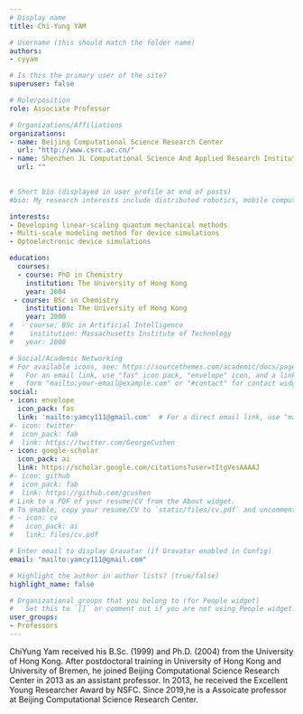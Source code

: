 ```yaml
---
# Display name
title: Chi-Yung YAM

# Username (this should match the folder name)
authors:
- cyyam

# Is this the primary user of the site?
superuser: false

# Role/position
role: Associate Professor

# Organizations/Affiliations
organizations:
- name: Beijing Computational Science Research Center
  url: "http://www.csrc.ac.cn/"
- name: Shenzhen JL Computational Science And Applied Research Institute
  url: ""
  

# Short bio (displayed in user profile at end of posts)
#bio: My research interests include distributed robotics, mobile computing and programmable matter.

interests:
- Developing linear-scaling quantum mechanical methods
- Multi-scale modeling method for device simulations
- Optoelectronic device simulations

education:
  courses:
  - course: PhD in Chemistry
    institution: The University of Hong Kong
    year: 2004
 - course: BSc in Chemistry
    institution: The University of Hong Kong
    year: 2000
#  - course: BSc in Artificial Intelligence
#    institution: Massachusetts Institute of Technology
#   year: 2008

# Social/Academic Networking
# For available icons, see: https://sourcethemes.com/academic/docs/page-builder/#icons
#   For an email link, use "fas" icon pack, "envelope" icon, and a link in the
#   form "mailto:your-email@example.com" or "#contact" for contact widget.
social:
- icon: envelope
  icon_pack: fas
  link: 'mailto:yamcy111@gmail.com'  # For a direct email link, use "mailto:test@example.org".
#- icon: twitter
#  icon_pack: fab
#  link: https://twitter.com/GeorgeCushen
- icon: google-scholar
  icon_pack: ai
  link: https://scholar.google.com/citations?user=tItgVesAAAAJ
#- icon: github
#  icon_pack: fab
#  link: https://github.com/gcushen
# Link to a PDF of your resume/CV from the About widget.
# To enable, copy your resume/CV to `static/files/cv.pdf` and uncomment the lines below.
# - icon: cv
#   icon_pack: ai
#   link: files/cv.pdf

# Enter email to display Gravatar (if Gravatar enabled in Config)
email: "mailto:yamcy111@gmail.com"

# Highlight the author in author lists? (true/false)
highlight_name: false

# Organizational groups that you belong to (for People widget)
#   Set this to `[]` or comment out if you are not using People widget.
user_groups:
- Professors
---
```

ChiYung Yam received his B.Sc. (1999) and Ph.D. (2004) from the University of Hong Kong. After postdoctoral training in University of Hong Kong and University of Bremen, he joined Beijing Computational Science Research Center in 2013 as an assistant professor. In 2013, he received the Excellent Young Researcher Award by NSFC. Since 2019,he is a Assoicate professor at Beijing Computational Science Research Center.
